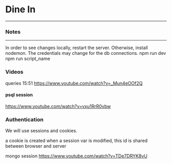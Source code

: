 # Dine In
-------------------------------
### Notes
-------------------------------
In order to see changes locally, restart the server. Otherwise, install nodemon.
The credentials may change for the db connections.
npm run dev
npm run script_name


### Videos
queries
15:51
https://www.youtube.com/watch?v=_Mun4eOOf2Q

#### psql session
https://www.youtube.com/watch?v=vxu1RrR0vbw

### Authentication
We will use sessions and cookies.


a cookie is created when a session var is modified, this id is shared between browser and server

mongo session
https://www.youtube.com/watch?v=TDe7DRYK8vU
